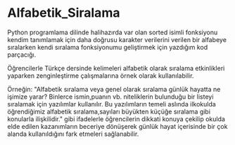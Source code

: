 # Alfabetik_Siralama

Python programlama dilinde halihazırda var olan sorted isimli fonksiyonu kendim tanımlamak için daha doğrusu karakter verilerini verilen bir alfabeye sıralarken kendi sıralama fonksiyonumu geliştirmek için yazdığım kod parçacığı.

Öğrencilerle Türkçe dersinde kelimeleri alfabetik olarak sıralama etkinlikleri yaparken zenginleştirme çalışmalarına örnek olarak kullanılabilir.

Örneğin: "Alfabetik sıralama veya genel olarak sıralama günlük hayatta ne işimize yarar? Binlerce ismin,puanın vb. niteliklerin bulunduğu bir listeyi sıralamak için
yazılımlar kullanılır. Bu yazılımların temeli aslında ilkokulda öğrendiğimiz alfabetik sıralama,sayıları büyükten küçüğe sıralama gibi konularla ilişkilidir." gibi ifadelerle öğrencilerin dikkati konuya çekilip okulda elde edilen kazanımların beceriye dönüşerek günlük hayat içerisinde bir çok alanda kullanıldığını fark etmeleri sağlanabilir.
